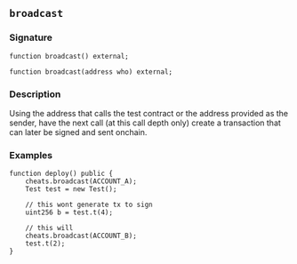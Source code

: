 ## `broadcast`

### Signature

```solidity
function broadcast() external;
```

```solidity
function broadcast(address who) external;
```

### Description

Using the address that calls the test contract or the address provided
as the sender, have the next call (at this call depth only) create a
transaction that can later be signed and sent onchain.

### Examples

```solidity
function deploy() public {
    cheats.broadcast(ACCOUNT_A);
    Test test = new Test();

    // this wont generate tx to sign
    uint256 b = test.t(4);

    // this will
    cheats.broadcast(ACCOUNT_B);
    test.t(2);
} 
```